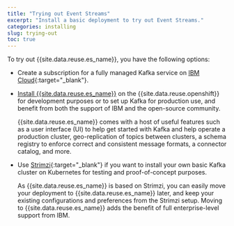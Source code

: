 ```yaml
---
title: "Trying out Event Streams"
excerpt: "Install a basic deployment to try out Event Streams."
categories: installing
slug: trying-out
toc: true
---
```


To try out {{site.data.reuse.es_name}}, you have the following options:

- Create a subscription for a fully managed Kafka service on [IBM Cloud](https://cloud.ibm.com/docs/EventStreams?topic=EventStreams-getting-started){:target="_blank"}.
- [Install {{site.data.reuse.es_name}}](../installing) on the {{site.data.reuse.openshift}} for development purposes or to set up Kafka for production use, and benefit from both the support of IBM and the open-source community.

  {{site.data.reuse.es_name}} comes with a host of useful features such as a user interface (UI) to help get started with Kafka and help operate a production cluster, geo-replication of topics between clusters, a schema registry to enforce correct and consistent message formats, a connector catalog, and more.

  

- Use [Strimzi](https://strimzi.io){:target="_blank"} if you want to install your own basic Kafka cluster on Kubernetes for testing and proof-of-concept purposes.

   As {{site.data.reuse.es_name}} is based on Strimzi, you can easily move your deployment to {{site.data.reuse.es_name}} later, and keep your existing configurations and preferences from the Strimzi setup. Moving to {{site.data.reuse.es_name}} adds the benefit of full enterprise-level support from IBM.
